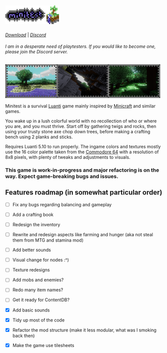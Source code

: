 # [![Minitest](misc/readme_logo.png)](https://github.com/danil275487/minitest)
[*Download*](https://github.com/danil275487/minitest/archive/refs/heads/main.zip) | [*Discord*](https://discord.gg/6QvVxxsv6n)
###### I am in a desperate need of playtesters. If you would like to become one, please join the Discord server.

![](misc/readme_screenshots.png)

Minitest is a survival [Luanti](https://luanti.org/) game mainly inspired by [Minicraft](https://wikipedia.org/wiki/Minicraft) and similar games.

You wake up in a lush colorful world with no recollection of who or where you are, and you must thrive.
Start off by gathering twigs and rocks, then using your trusty stone axe chop down trees, before making a crafting bench using 2 planks and sticks.

Requires Luanti 5.10 to run properly.
The ingame colors and textures mostly use the 16 color palette taken from the [Commodore 64](https://wikipedia.org/wiki/Commodore_64) with a resolution of 8x8 pixels, with plenty of tweaks and adjustments to visuals.
### This game is **work-in-progress** and major refactoring is on the way. Expect game-breaking bugs and issues.

## Features roadmap (in somewhat particular order)
- [ ] Fix any bugs regarding balancing and gameplay
- [ ] Add a crafting book
- [ ] Redesign the inventory
- [ ] Rewrite and redesign aspects like farming and hunger (aka not steal them from MTG and stamina mod)
- [ ] Add better sounds
- [ ] Visual change for nodes :^)
- [ ] Texture redesigns
- [ ] Add mobs and enemies?
- [ ] Redo many item names?
- [ ] Get it ready for ContentDB?

- [x] Add basic sounds
- [x] Tidy up most of the code
- [x] Refactor the mod structure (make it less modular, what was I smoking back then)
- [x] Make the game use tilesheets
